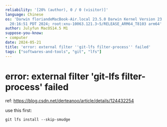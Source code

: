 ```yaml
---
reliability: '[20% (author), 0 / 0 (visitor)]'
language: Chinese
os: 'Darwin floriandeMacBook-Air.local 23.5.0 Darwin Kernel Version 23.5.0: Wed May  1
  20:16:51 PDT 2024; root:xnu-10063.121.3~5/RELEASE_ARM64_T8103 arm64'
author: Julyfun MacOS14.5 M1
suppose-you-know:
- computer
date: 2024-05-21
title: 'error: external filter ''git-lfs filter-process'' failed'
tags: ["softwares-and-tools", "git", "lfs"]
---
```

# error: external filter 'git-lfs filter-process' failed

ref: https://blog.csdn.net/derteanoo/article/details/124432254

use this first:

```
git lfs install --skip-smudge
```

